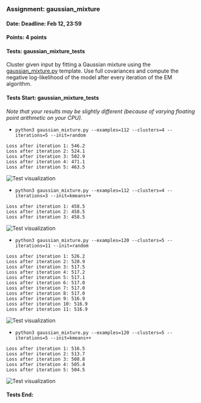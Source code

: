 ### Assignment: gaussian_mixture
#### Date: Deadline: Feb 12, 23:59
#### Points: 4 points
#### Tests: gaussian_mixture_tests

Cluster given input by fitting a Gaussian mixture using the
[gaussian_mixture.py](https://github.com/ufal/npfl129/tree/past-2223/labs/12/gaussian_mixture.py)
template. Use full covariances and compute the negative log-likelihood
of the model after every iteration of the EM algorithm.

#### Tests Start: gaussian_mixture_tests
_Note that your results may be slightly different (because of varying floating point arithmetic on your CPU)._
- `python3 gaussian_mixture.py --examples=112 --clusters=4 --iterations=5 --init=random`
```
Loss after iteration 1: 546.2
Loss after iteration 2: 524.1
Loss after iteration 3: 502.9
Loss after iteration 4: 471.1
Loss after iteration 5: 463.5
```
![Test visualization](//ufal.mff.cuni.cz/~straka/courses/npfl129/2223/tasks/figures/gaussian_mixture_1.svgz)
- `python3 gaussian_mixture.py --examples=112 --clusters=4 --iterations=3 --init=kmeans++`
```
Loss after iteration 1: 458.5
Loss after iteration 2: 458.5
Loss after iteration 3: 458.5
```
![Test visualization](//ufal.mff.cuni.cz/~straka/courses/npfl129/2223/tasks/figures/gaussian_mixture_2.svgz)
- `python3 gaussian_mixture.py --examples=120 --clusters=5 --iterations=11 --init=random`
```
Loss after iteration 1: 526.2
Loss after iteration 2: 520.9
Loss after iteration 3: 517.5
Loss after iteration 4: 517.2
Loss after iteration 5: 517.1
Loss after iteration 6: 517.0
Loss after iteration 7: 517.0
Loss after iteration 8: 517.0
Loss after iteration 9: 516.9
Loss after iteration 10: 516.9
Loss after iteration 11: 516.9
```
![Test visualization](//ufal.mff.cuni.cz/~straka/courses/npfl129/2223/tasks/figures/gaussian_mixture_3.svgz)
- `python3 gaussian_mixture.py --examples=120 --clusters=5 --iterations=5 --init=kmeans++`
```
Loss after iteration 1: 516.5
Loss after iteration 2: 513.7
Loss after iteration 3: 508.8
Loss after iteration 4: 505.4
Loss after iteration 5: 504.5
```
![Test visualization](//ufal.mff.cuni.cz/~straka/courses/npfl129/2223/tasks/figures/gaussian_mixture_4.svgz)
#### Tests End:
